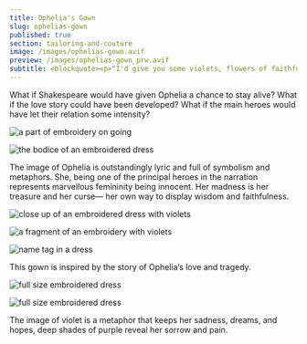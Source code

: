 ```yaml
---
title: Ophelia's Gown
slug: ophelias-gown
published: true
section: tailoring-and-couture
image: /images/ophelias-gown.avif
preview: /images/ophelias-gown_prw.avif
subtitle: <blockquote><p>“I'd give you some violets, flowers of faithfulness...“</p><cite>Ophelia. (Hamlet. Act4, scene 5, page 9)</cite></blockquote>
---
```


What if Shakespeare would have given Ophelia a chance to stay alive? What if the love story could have been developed? What if the main heroes would have let their relation some intensity?

![a part of embroidery on going](/images/ophelias-gown_1.avif)

![the bodice of an embroidered dress](/images/ophelias-gown_2.avif)

The image of Ophelia is outstandingly lyric and full of symbolism and metaphors. She, being one of the principal heroes in the narration represents marvellous femininity being innocent. Her madness is her treasure and her curse— her own way to display wisdom and faithfulness.

![close up of an embroidered dress with violets](/images/ophelias-gown_3.avif)

![a fragment of an embroidery with violets](/images/ophelias-gown_4.avif)

![name tag in a dress](/images/ophelias-gown_5.avif)

This gown is inspired by the story of Ophelia‘s love and tragedy.

![full size embroidered dress](/images/ophelias-gown_6.avif)

![full size embroidered dress](/images/ophelias-gown_7.avif)

The image of violet is a metaphor that keeps her sadness, dreams, and hopes, deep shades of purple reveal her sorrow and pain.
